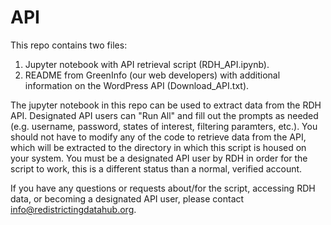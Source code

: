 # API
This repo contains two files:

1. Jupyter notebook with API retrieval script (RDH_API.ipynb).
2. README from GreenInfo (our web developers) with additional information on the WordPress API (Download_API.txt).

The jupyter notebook in this repo can be used to extract data from the RDH API. Designated API users can "Run All" and fill out the prompts as needed (e.g. username, password, states of interest, filtering paramters, etc.). You should not have to modify any of the code to retrieve data from the API, which will be extracted to the directory in which this script is housed on your system. You must be a designated API user by RDH in order for the script to work, this is a different status than a normal, verified account.

If you have any questions or requests about/for the script, accessing RDH data, or becoming a designated API user, please contact info@redistrictingdatahub.org. 
